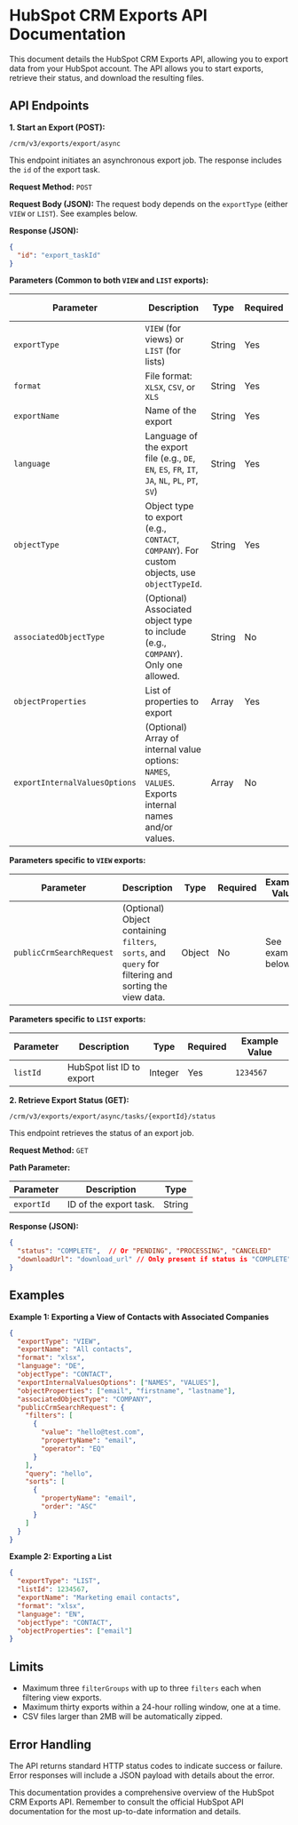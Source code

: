 # HubSpot CRM Exports API Documentation

This document details the HubSpot CRM Exports API, allowing you to export data from your HubSpot account.  The API allows you to start exports, retrieve their status, and download the resulting files.

## API Endpoints

**1. Start an Export (POST):**

`/crm/v3/exports/export/async`

This endpoint initiates an asynchronous export job.  The response includes the `id` of the export task.

**Request Method:** `POST`

**Request Body (JSON):**  The request body depends on the `exportType` (either `VIEW` or `LIST`).  See examples below.

**Response (JSON):**

```json
{
  "id": "export_taskId" 
}
```

**Parameters (Common to both `VIEW` and `LIST` exports):**

| Parameter             | Description                                                                                             | Type      | Required | Example Value |
|------------------------|---------------------------------------------------------------------------------------------------------|-----------|----------|----------------|
| `exportType`           | `VIEW` (for views) or `LIST` (for lists)                                                              | String    | Yes       | `"VIEW"`       |
| `format`               | File format: `XLSX`, `CSV`, or `XLS`                                                                   | String    | Yes       | `"CSV"`        |
| `exportName`           | Name of the export                                                                                     | String    | Yes       | `"My Contact Export"` |
| `language`             | Language of the export file (e.g., `DE`, `EN`, `ES`, `FR`, `IT`, `JA`, `NL`, `PL`, `PT`, `SV`) | String    | Yes       | `"EN"`         |
| `objectType`           | Object type to export (e.g., `CONTACT`, `COMPANY`). For custom objects, use `objectTypeId`.          | String    | Yes       | `"CONTACT"`     |
| `associatedObjectType` | (Optional) Associated object type to include (e.g., `COMPANY`). Only one allowed.                       | String    | No        | `"COMPANY"`     |
| `objectProperties`      | List of properties to export                                                                            | Array     | Yes       | `["email", "firstname"]` |
| `exportInternalValuesOptions` | (Optional) Array of internal value options: `NAMES`, `VALUES`.  Exports internal names and/or values. | Array     | No        | `["NAMES", "VALUES"]` |


**Parameters specific to `VIEW` exports:**

| Parameter             | Description                                                                                                | Type      | Required | Example Value                |
|------------------------|------------------------------------------------------------------------------------------------------------|-----------|----------|-------------------------------|
| `publicCrmSearchRequest` | (Optional) Object containing `filters`, `sorts`, and `query` for filtering and sorting the view data.     | Object    | No        | See example below             |


**Parameters specific to `LIST` exports:**

| Parameter | Description                                                                        | Type      | Required | Example Value |
|-----------|------------------------------------------------------------------------------------|-----------|----------|----------------|
| `listId`   | HubSpot list ID to export                                                          | Integer   | Yes       | `1234567`     |


**2. Retrieve Export Status (GET):**

`/crm/v3/exports/export/async/tasks/{exportId}/status`

This endpoint retrieves the status of an export job.

**Request Method:** `GET`

**Path Parameter:**

| Parameter | Description                 | Type    |
|-----------|-----------------------------|---------|
| `exportId` | ID of the export task.     | String  |

**Response (JSON):**

```json
{
  "status": "COMPLETE",  // Or "PENDING", "PROCESSING", "CANCELED"
  "downloadUrl": "download_url" // Only present if status is "COMPLETE". Expires in 5 minutes.
}
```


## Examples

**Example 1: Exporting a View of Contacts with Associated Companies**

```json
{
  "exportType": "VIEW",
  "exportName": "All contacts",
  "format": "xlsx",
  "language": "DE",
  "objectType": "CONTACT",
  "exportInternalValuesOptions": ["NAMES", "VALUES"],
  "objectProperties": ["email", "firstname", "lastname"],
  "associatedObjectType": "COMPANY",
  "publicCrmSearchRequest": {
    "filters": [
      {
        "value": "hello@test.com",
        "propertyName": "email",
        "operator": "EQ"
      }
    ],
    "query": "hello",
    "sorts": [
      {
        "propertyName": "email",
        "order": "ASC"
      }
    ]
  }
}
```

**Example 2: Exporting a List**

```json
{
  "exportType": "LIST",
  "listId": 1234567,
  "exportName": "Marketing email contacts",
  "format": "xlsx",
  "language": "EN",
  "objectType": "CONTACT",
  "objectProperties": ["email"]
}
```


## Limits

* Maximum three `filterGroups` with up to three `filters` each when filtering view exports.
* Maximum thirty exports within a 24-hour rolling window, one at a time.
* CSV files larger than 2MB will be automatically zipped.


## Error Handling

The API returns standard HTTP status codes to indicate success or failure.  Error responses will include a JSON payload with details about the error.


This documentation provides a comprehensive overview of the HubSpot CRM Exports API. Remember to consult the official HubSpot API documentation for the most up-to-date information and details.
